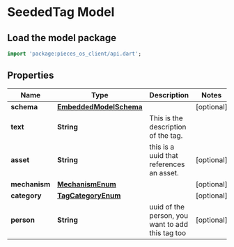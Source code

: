 # SeededTag Model

## Load the model package
```dart
import 'package:pieces_os_client/api.dart';
```

## Properties
Name | Type | Description | Notes
------------ | ------------- | ------------- | -------------
**schema** | [**EmbeddedModelSchema**](EmbeddedModelSchema) |  | [optional] 
**text** | **String** | This is the description of the tag. | 
**asset** | **String** | this is a uuid that references an asset. | [optional] 
**mechanism** | [**MechanismEnum**](MechanismEnum) |  | [optional] 
**category** | [**TagCategoryEnum**](TagCategoryEnum) |  | [optional] 
**person** | **String** | uuid of the person, you want to add this tag too | [optional] 




